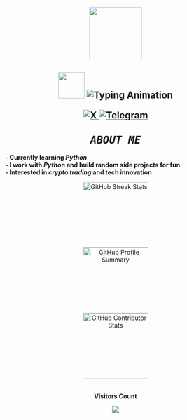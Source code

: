 <p align="center">
  <img src="https://cdn3.emoji.gg/emojis/136857-pepesmoke.gif" width="120">
</p>

<h2 align="center">
<div align="center">
  
  <tr>
    <td>
        <img src="https://media.giphy.com/media/TEnXkcsHrP4YedChhA/giphy.gif" width="60">
     </td>
     <td>
          <img src="https://readme-typing-svg.herokuapp.com?font=Fira+Code&weight=500&size=28&pause=1000&color=00C2FF&vCenter=true&width=450&lines=Hey+there%2C+I'm+Tasfik+Hasan" alt="Typing Animation">
      </td>
    </tr>
  </div>
  
<p align="center">
  <a href=<div class="social-icons">
  <a href="https://x.com/HexZypher" target="_blank">
    <img src="https://img.shields.io/badge/X-000000?style=for-the-badge&logo=x&logoColor=white" alt="X">
  </a>
  <a href="https://t.me/TouFiqVH" target="_blank">
    <img src="https://img.shields.io/badge/Telegram-000000?style=for-the-badge&logo=telegram&logoColor=white" alt="Telegram">
  </a>
  </p>

<h2 align="center">
   <strong><em><span style="font-family: 'Fira Code', monospace; font-size: 24px;">ABOUT ME</span></em></strong>
</h2>

**- Currently learning _Python_**  
**- I work with _Python_ and build random side projects for fun**  
**- Interested in _crypto trading_ and tech innovation**

<div align="center">
  <picture>
    <source media="(prefers-color-scheme: dark)" srcset="https://nirzak-streak-stats.vercel.app/?user=Ximon-beep&theme=aura&hide_border=false">
    <source media="(prefers-color-scheme: light)" srcset="https://nirzak-streak-stats.vercel.app/?user=Ximon-beep&theme=github&hide_border=false">
    <img alt="GitHub Streak Stats" height="150em" src="https://nirzak-streak-stats.vercel.app/?user=Ximon-beep&theme=github&hide_border=false">
  </picture>

  <br>

  <picture>
    <source media="(prefers-color-scheme: dark)" srcset="https://github-profile-summary-cards.vercel.app/api/cards/profile-details?username=Ximon-beep&theme=aura">
    <source media="(prefers-color-scheme: light)" srcset="https://github-profile-summary-cards.vercel.app/api/cards/profile-details?username=Ximon-beep&theme=github">
    <img alt="GitHub Profile Summary" height="150em" src="https://github-profile-summary-cards.vercel.app/api/cards/profile-details?username=Ximon-beep&theme=github">
  </picture>

  <br>

  <picture>
    <source media="(prefers-color-scheme: dark)" srcset="https://github-contributor-stats.vercel.app/api?username=Ximon-beep&limit=5&theme=aura&combine_all_yearly_contributions=true">
    <source media="(prefers-color-scheme: light)" srcset="https://github-contributor-stats.vercel.app/api?username=Ximon-beep&limit=5&theme=github&combine_all_yearly_contributions=true">
    <img alt="GitHub Contributor Stats" height="150em" src="https://github-contributor-stats.vercel.app/api?username=Ximon-beep&limit=5&theme=github&combine_all_yearly_contributions=true">
  </picture>
</div>
<div align="center">
  <br>
  <p align="center"><b>Visitors Count</b></p>
  <p align="center">
    <img align="center" src="https://komarev.com/ghpvc/?username=Ximon-beep&color=brightgreen">
  </p>
  <br>
</div>
